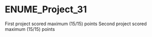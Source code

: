 # ENUME_Project_31
First project scored maximum (15/15) points
Second project scored maximum (15/15) points
